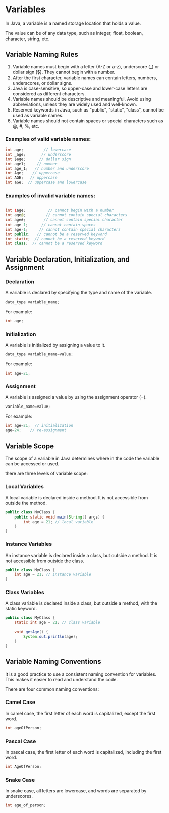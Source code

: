 # Variables

In Java, a variable is a named storage location that holds a value.

The value can be of any data type, such as integer, float, boolean, character, string, etc.

## Variable Naming Rules

1. Variable names must begin with a letter (A-Z or a-z), underscore (_) or dollar sign ($). They cannot begin with a
   number.
2. After the first character, variable names can contain letters, numbers, underscores, or dollar signs.
3. Java is case-sensitive, so upper-case and lower-case letters are considered as different characters.
4. Variable names should be descriptive and meaningful. Avoid using abbreviations, unless they are widely used and
   well-known.
5. Reserved keywords in Java, such as "public", "static", "class", cannot be used as variable names.
6. Variable names should not contain spaces or special characters such as @, #, %, etc.

### Examples of valid variable names:

```java
int age;         // lowercase
int _age;       // underscore
int $age;      // dollar sign
int age1;     // number
int age_1;   // number and underscore
int Age;    // uppercase
int AGE;   // uppercase
int aGe;  // uppercase and lowercase
```

### Examples of invalid variable names:

 ```java

int 1age;          // cannot begin with a number
int age@;         // cannot contain special characters
int age#;        // cannot contain special character
int age 1;      // cannot contain spaces
int age-1;     // cannot contain special characters
int public;   // cannot be a reserved keyword
int static;  // cannot be a reserved keyword
int class;  // cannot be a reserved keyword

```

## Variable Declaration, Initialization, and Assignment

### Declaration

A variable is declared by specifying the type and name of the variable.

```java
data_type variable_name;
```

For example:

```java
int age;
```

### Initialization

A variable is initialized by assigning a value to it.

```java
data_type variable_name=value;
```

For example:

```java
int age=21;
```

### Assignment

A variable is assigned a value by using the assignment operator (=).

```java
variable_name=value;
```

For example:

```java
int age=21;  // initialization
age=24;    // re-assignment
```

## Variable Scope

The scope of a variable in Java determines where in the code the variable can be accessed or used.

there are three levels of variable scope:

### Local Variables

A local variable is declared inside a method. It is not accessible from outside the method.

```java
public class MyClass {
    public static void main(String[] args) {
        int age = 21; // local variable
    }
}
```

### Instance Variables

An instance variable is declared inside a class, but outside a method. It is not accessible from outside the class.

```java
public class MyClass {
    int age = 21; // instance variable
}
```

### Class Variables

A class variable is declared inside a class, but outside a method, with the static keyword.

```java
public class MyClass {
    static int age = 21; // class variable

    void getAge() {
        System.out.println(age);
    }
}
```

## Variable Naming Conventions

It is a good practice to use a consistent naming convention for variables. This makes it easier to read and understand
the code.

There are four common naming conventions:

### Camel Case

In camel case, the first letter of each word is capitalized, except the first word.

```java  
int ageOfPerson;
```

### Pascal Case

In pascal case, the first letter of each word is capitalized, including the first word.

```java
int AgeOfPerson;
```

### Snake Case

In snake case, all letters are lowercase, and words are separated by underscores.

```java  
int age_of_person;
```
